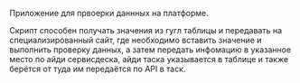 Приложение для првоерки даннных на платформе. 

Скрипт способен получать значения из гугл таблицы и передавать на специализированный сайт, где необходимо вставить значение и выполнить проверку данных, а затем передать инфомацию в указанное место по айди сервисдеска, айди таска указывается в таблице и также берётся от туда им передаётся по API в таск. 
